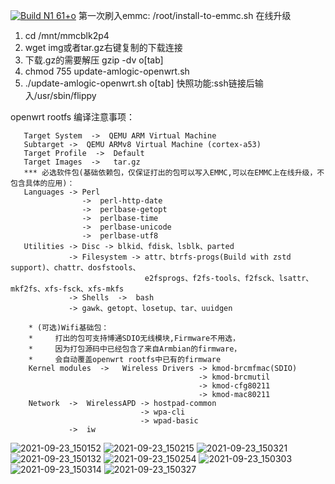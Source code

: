 [![Build N1 61+o](https://github.com/MXJNZ6/Flippy-D/actions/workflows/N1.yml/badge.svg)](https://github.com/MXJNZ6/Flippy-D/actions/workflows/N1.yml)
第一次刷入emmc: /root/install-to-emmc.sh
在线升级
1. cd /mnt/mmcblk2p4
2. wget img或者tar.gz右键复制的下载连接
3. 下载.gz的需要解压 gzip -dv o[tab]
4. chmod 755 update-amlogic-openwrt.sh
5. ./update-amlogic-openwrt.sh o[tab]
快照功能:ssh链接后输入/usr/sbin/flippy

openwrt rootfs 编译注意事项：

       Target System  ->  QEMU ARM Virtual Machine 
       Subtarget ->  QEMU ARMv8 Virtual Machine (cortex-a53)
       Target Profile  ->  Default
       Target Images  ->   tar.gz
       *** 必选软件包(基础依赖包，仅保证打出的包可以写入EMMC,可以在EMMC上在线升级，不包含具体的应用)： 
       Languages -> Perl               
                    ->  perl-http-date
                    ->  perlbase-getopt
                    ->  perlbase-time
                    ->  perlbase-unicode                              
                    ->  perlbase-utf8        
       Utilities -> Disc -> blkid、fdisk、lsblk、parted            
                 -> Filesystem -> attr、btrfs-progs(Build with zstd support)、chattr、dosfstools、
                                  e2fsprogs、f2fs-tools、f2fsck、lsattr、mkf2fs、xfs-fsck、xfs-mkfs    
                 -> Shells  ->  bash         
                 -> gawk、getopt、losetup、tar、uuidgen

        * (可选)Wifi基础包：
        *     打出的包可支持博通SDIO无线模块,Firmware不用选，
        *     因为打包源码中已经包含了来自Armbian的firmware，
        *     会自动覆盖openwrt rootfs中已有的firmware
        Kernel modules  ->   Wireless Drivers -> kmod-brcmfmac(SDIO) 
                                              -> kmod-brcmutil
                                              -> kmod-cfg80211
                                              -> kmod-mac80211
        Network  ->  WirelessAPD -> hostpad-common
                                 -> wpa-cli
                                 -> wpad-basic
                 ->  iw
![2021-09-23_150152](https://user-images.githubusercontent.com/53927877/134467833-972ccb25-b9a7-4e69-a658-728a6ac75012.png)
![2021-09-23_150215](https://user-images.githubusercontent.com/53927877/134467838-8aa6c8b1-2cbe-4bf5-9694-7a9e6a11754b.png)
![2021-09-23_150321](https://user-images.githubusercontent.com/53927877/134467868-bd915143-694a-49bf-9eb1-2e91a57d3f3b.png)
![2021-09-23_150132](https://user-images.githubusercontent.com/53927877/134467811-466bef4c-37e9-44bc-96bc-a0cbef81e9e3.png)
![2021-09-23_150254](https://user-images.githubusercontent.com/53927877/134467842-74c9d0b6-82b0-4afe-b9d9-db8b437571a6.png)
![2021-09-23_150303](https://user-images.githubusercontent.com/53927877/134467850-d6201ee9-9a10-45f8-a529-729853c53681.png)
![2021-09-23_150314](https://user-images.githubusercontent.com/53927877/134467862-04ba79dc-ddf6-4ff0-9e1c-a084e45975f9.png)
![2021-09-23_150327](https://user-images.githubusercontent.com/53927877/134467873-c73510fb-c0dd-4bf6-854a-a8c47461caa0.png)

